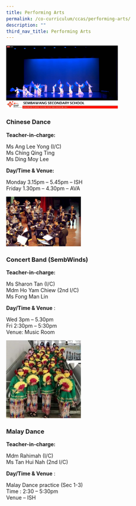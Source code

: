 ```yaml
---
title: Performing Arts
permalink: /co-curriculum/ccas/performing-arts/
description: ""
third_nav_title: Performing Arts
---
```

<img src="/images/SYF-2021.png" 
     style="width:60%">
		 
### Chinese Dance

**Teacher-in-charge:**  

Ms Ang Lee Yong (I/C)  <br>
Ms Ching Qing Ting <br>
Ms Ding Moy Lee

**Day/Time & Venue:**  

Monday 3.15pm – 5.45pm – ISH  <br>
Friday 1.30pm – 4.30pm – AVA


<img src="/images/Sembwinds.jpeg" 
     style="width:40%">
	
### Concert Band (SembWinds)

**Teacher-in-charge:**  

Ms Sharon Tan (I/C)  <br>
Mdm Ho Yam Chiew (2nd I/C)  <br>
Ms Fong Man Lin

**Day/Time & Venue** :

Wed 3pm – 5.30pm <br>
Fri 2:30pm – 5:30pm <br>
Venue: Music Room



<img src="/images/malay-dance2_Cropped-e1625210792515-288x300.jpeg" 
     style="width:40%">
		 
### Malay Dance

**Teacher-in-charge:**  

Mdm Rahimah (I/C)  <br>
Ms Tan Hui Nah (2nd I/C)

**Day/Time & Venue** :

Malay Dance practice (Sec 1-3)  <br>
Time : 2:30 – 5:30pm  <br>
Venue – ISH